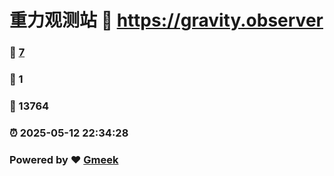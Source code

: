 # 重力观测站 :link: https://gravity.observer 
### :page_facing_up: [7](https://gravity.observer/tag.html) 
### :speech_balloon: 1 
### :hibiscus: 13764 
### :alarm_clock: 2025-05-12 22:34:28 
### Powered by :heart: [Gmeek](https://github.com/Meekdai/Gmeek)
